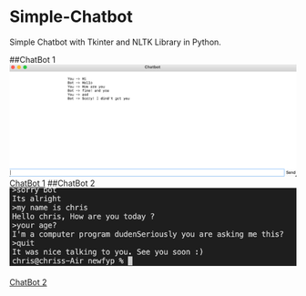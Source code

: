 # Simple-Chatbot

Simple Chatbot with Tkinter and NLTK Library in Python.

##ChatBot 1
![plot](https://github.com/Chrischrislch/Simple-Chatbot/blob/main/Screenshot%202021-09-29%20at%2012.19.26%20PM.png)
<br>
[ChatBot 1](https://github.com/Chrischrislch/Simple-Chatbot/blob/main/chatbot.py)
##ChatBot 2
![plot](https://github.com/Chrischrislch/Simple-Chatbot/blob/main/Screenshot%202021-09-29%20at%2012.22.57%20PM.png)
<br>
<br>
[ChatBot 2](https://github.com/Chrischrislch/Simple-Chatbot/blob/main/chatbot2.py)

